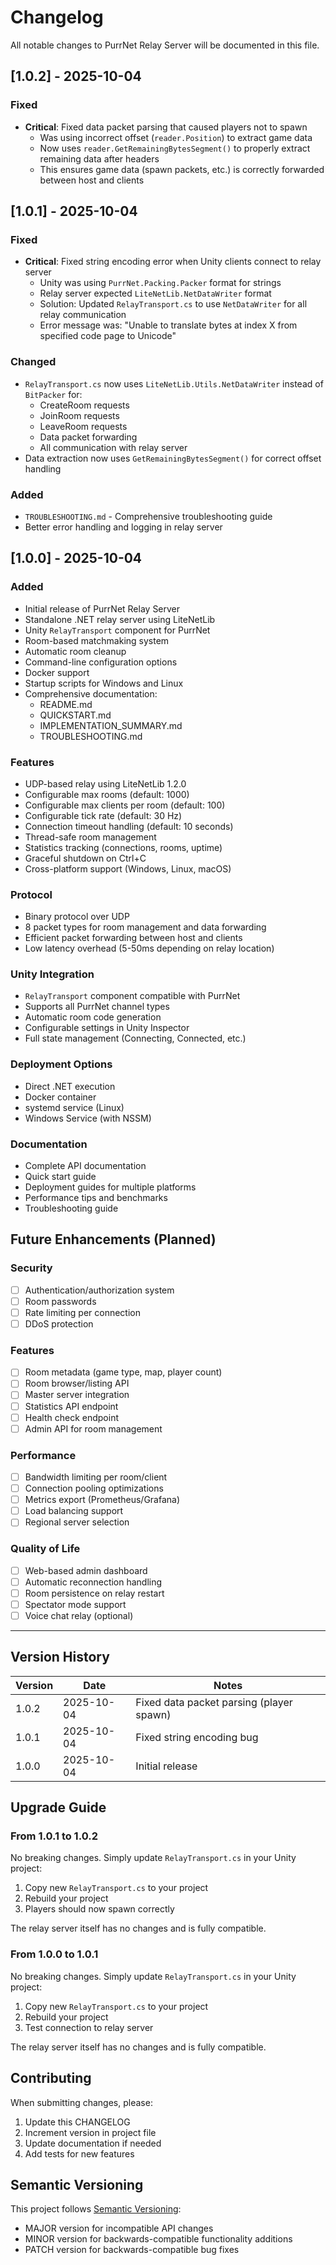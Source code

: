 # Changelog

All notable changes to PurrNet Relay Server will be documented in this file.

## [1.0.2] - 2025-10-04

### Fixed
- **Critical**: Fixed data packet parsing that caused players not to spawn
  - Was using incorrect offset (`reader.Position`) to extract game data
  - Now uses `reader.GetRemainingBytesSegment()` to properly extract remaining data after headers
  - This ensures game data (spawn packets, etc.) is correctly forwarded between host and clients

## [1.0.1] - 2025-10-04

### Fixed
- **Critical**: Fixed string encoding error when Unity clients connect to relay server
  - Unity was using `PurrNet.Packing.Packer` format for strings
  - Relay server expected `LiteNetLib.NetDataWriter` format
  - Solution: Updated `RelayTransport.cs` to use `NetDataWriter` for all relay communication
  - Error message was: "Unable to translate bytes at index X from specified code page to Unicode"

### Changed
- `RelayTransport.cs` now uses `LiteNetLib.Utils.NetDataWriter` instead of `BitPacker` for:
  - CreateRoom requests
  - JoinRoom requests  
  - LeaveRoom requests
  - Data packet forwarding
  - All communication with relay server
- Data extraction now uses `GetRemainingBytesSegment()` for correct offset handling

### Added
- `TROUBLESHOOTING.md` - Comprehensive troubleshooting guide
- Better error handling and logging in relay server

## [1.0.0] - 2025-10-04

### Added
- Initial release of PurrNet Relay Server
- Standalone .NET relay server using LiteNetLib
- Unity `RelayTransport` component for PurrNet
- Room-based matchmaking system
- Automatic room cleanup
- Command-line configuration options
- Docker support
- Startup scripts for Windows and Linux
- Comprehensive documentation:
  - README.md
  - QUICKSTART.md
  - IMPLEMENTATION_SUMMARY.md
  - TROUBLESHOOTING.md

### Features
- UDP-based relay using LiteNetLib 1.2.0
- Configurable max rooms (default: 1000)
- Configurable max clients per room (default: 100)
- Configurable tick rate (default: 30 Hz)
- Connection timeout handling (default: 10 seconds)
- Thread-safe room management
- Statistics tracking (connections, rooms, uptime)
- Graceful shutdown on Ctrl+C
- Cross-platform support (Windows, Linux, macOS)

### Protocol
- Binary protocol over UDP
- 8 packet types for room management and data forwarding
- Efficient packet forwarding between host and clients
- Low latency overhead (5-50ms depending on relay location)

### Unity Integration
- `RelayTransport` component compatible with PurrNet
- Supports all PurrNet channel types
- Automatic room code generation
- Configurable settings in Unity Inspector
- Full state management (Connecting, Connected, etc.)

### Deployment Options
- Direct .NET execution
- Docker container
- systemd service (Linux)
- Windows Service (with NSSM)

### Documentation
- Complete API documentation
- Quick start guide
- Deployment guides for multiple platforms
- Performance tips and benchmarks
- Troubleshooting guide

## Future Enhancements (Planned)

### Security
- [ ] Authentication/authorization system
- [ ] Room passwords
- [ ] Rate limiting per connection
- [ ] DDoS protection

### Features
- [ ] Room metadata (game type, map, player count)
- [ ] Room browser/listing API
- [ ] Master server integration
- [ ] Statistics API endpoint
- [ ] Health check endpoint
- [ ] Admin API for room management

### Performance
- [ ] Bandwidth limiting per room/client
- [ ] Connection pooling optimizations
- [ ] Metrics export (Prometheus/Grafana)
- [ ] Load balancing support
- [ ] Regional server selection

### Quality of Life
- [ ] Web-based admin dashboard
- [ ] Automatic reconnection handling
- [ ] Room persistence on relay restart
- [ ] Spectator mode support
- [ ] Voice chat relay (optional)

---

## Version History

| Version | Date | Notes |
|---------|------|-------|
| 1.0.2 | 2025-10-04 | Fixed data packet parsing (player spawn) |
| 1.0.1 | 2025-10-04 | Fixed string encoding bug |
| 1.0.0 | 2025-10-04 | Initial release |

## Upgrade Guide

### From 1.0.1 to 1.0.2

No breaking changes. Simply update `RelayTransport.cs` in your Unity project:

1. Copy new `RelayTransport.cs` to your project
2. Rebuild your project
3. Players should now spawn correctly

The relay server itself has no changes and is fully compatible.

### From 1.0.0 to 1.0.1

No breaking changes. Simply update `RelayTransport.cs` in your Unity project:

1. Copy new `RelayTransport.cs` to your project
2. Rebuild your project
3. Test connection to relay server

The relay server itself has no changes and is fully compatible.

## Contributing

When submitting changes, please:
1. Update this CHANGELOG
2. Increment version in project file
3. Update documentation if needed
4. Add tests for new features

## Semantic Versioning

This project follows [Semantic Versioning](https://semver.org/):
- MAJOR version for incompatible API changes
- MINOR version for backwards-compatible functionality additions
- PATCH version for backwards-compatible bug fixes

